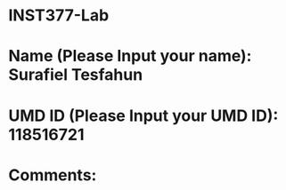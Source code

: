 # INST377-Lab

# Name (Please Input your name): Surafiel Tesfahun
# UMD ID (Please Input your UMD ID): 118516721

# Comments: <Insert any comments here>
